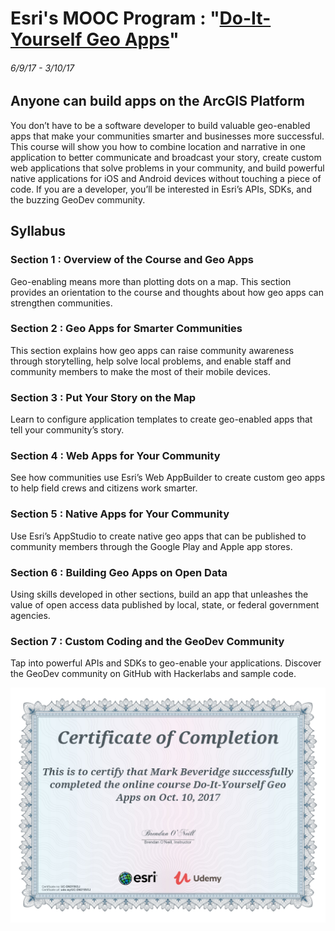 # Esri's MOOC Program : "[Do-It-Yourself Geo Apps](http://www.esri.com/mooc/diy-geo-apps)"
###### 6/9/17 - 3/10/17

## Anyone can build apps on the ArcGIS Platform
You don’t have to be a software developer to build valuable geo-enabled apps that make your communities smarter and businesses more successful. This course will show you how to combine location and narrative in one application to better communicate and broadcast your story, create custom web applications that solve problems in your community, and build powerful native applications for iOS and Android devices without touching a piece of code. If you are a developer, you’ll be interested in Esri’s APIs, SDKs, and the buzzing GeoDev community.

## Syllabus
### Section 1 : Overview of the Course and Geo Apps
Geo-enabling means more than plotting dots on a map. This section provides an orientation to the course and thoughts about how geo apps can strengthen communities.

### Section 2 : Geo Apps for Smarter Communities
This section explains how geo apps can raise community awareness through storytelling, help solve local problems, and enable staff and community members to make the most of their mobile devices.

### Section 3 : Put Your Story on the Map
Learn to configure application templates to create geo-enabled apps that tell your community’s story.

### Section 4 : Web Apps for Your Community
See how communities use Esri’s Web AppBuilder to create custom geo apps to help field crews and citizens work smarter.

### Section 5 : Native Apps for Your Community
Use Esri’s AppStudio to create native geo apps that can be published to community members through the Google Play and Apple app stores.

### Section 6 : Building Geo Apps on Open Data
Using skills developed in other sections, build an app that unleashes the value of open access data published by local, state, or federal government agencies.

### Section 7 : Custom Coding and the GeoDev Community
Tap into powerful APIs and SDKs to geo-enable your applications. Discover the GeoDev community on GitHub with Hackerlabs and sample code.

![certificate](certificate_UC-DN3Y8V3J.jpg "certificate")